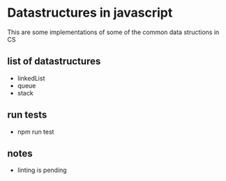 # Datastructures in javascript

This are some implementations of some of the common data structions in CS

## list of datastructures
- linkedList
- queue
- stack

## run tests
- npm run test

## notes
- linting is pending
